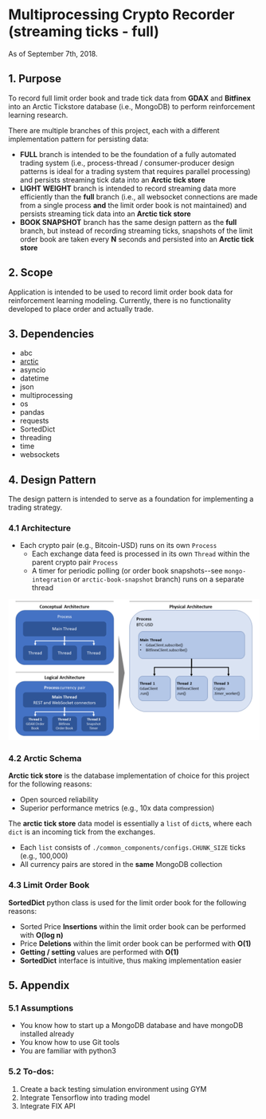 # Multiprocessing Crypto Recorder (streaming ticks - full)
As of September 7th, 2018.

## 1. Purpose
To record full limit order book and trade tick data from **GDAX** and **Bitfinex** 
into an Arctic Tickstore database (i.e., MongoDB) to 
perform reinforcement learning research.

There are multiple branches of this project, each with a different implementation pattern for persisting data:
 - **FULL** branch is intended to be the foundation of a fully automated trading system (i.e., process-thread /
 consumer-producer design patterns is ideal for a trading system that requires parallel processing) and 
 persists streaming tick data into an **Arctic tick store**
 - **LIGHT WEIGHT** branch is intended to record streaming data more efficiently than the __full__ branch (i.e., 
 all websocket connections are made from a single process __and__ the limit order book is not maintained) and
 persists streaming tick data into an **Arctic tick store**
 - **BOOK SNAPSHOT** branch has the same design pattern as the __full__ branch, but instead of recording streaming 
 ticks, snapshots of the limit order book are taken every **N** seconds and persisted 
 into an **Arctic tick store**

## 2. Scope
Application is intended to be used to record limit order book data for 
reinforcement learning modeling. Currently, there is no functionality 
developed to place order and actually trade.

## 3. Dependencies
- abc
- [arctic](https://github.com/manahl/arctic)
- asyncio
- datetime
- json
- multiprocessing
- os
- pandas
- requests
- SortedDict
- threading
- time
- websockets

## 4. Design Pattern
The design pattern is intended to serve as a foundation for implementing a trading strategy.
### 4.1 Architecture
- Each crypto pair (e.g., Bitcoin-USD) runs on its own `Process`
  - Each exchange data feed is processed in its own `Thread` within the 
  parent crypto pair `Process`
  - A timer for periodic polling (or order book snapshots--see `mongo-integration` or `arctic-book-snapshot` 
  branch) runs on a separate thread

![Design Pattern](assets/design-pattern.png)

### 4.2 Arctic Schema
**Arctic tick store** is the database implementation of choice for this project for the 
following reasons:
 - Open sourced reliability
 - Superior performance metrics (e.g., 10x data compression)

The **arctic tick store** data model is essentially a `list` of `dict`s, where 
each `dict` is an incoming tick from the exchanges.
- Each `list` consists of `./common_components/configs.CHUNK_SIZE` ticks (e.g., 100,000)
- All currency pairs are stored in the **same** MongoDB collection

### 4.3 Limit Order Book
**SortedDict** python class is used for the limit order book
for the following reasons:
- Sorted Price **Insertions** within the limit order book
 can be performed with **O(log n)**
- Price **Deletions** within the limit order book can be performed with **O(1)**
- **Getting / setting** values are performed with **O(1)**
- **SortedDict** interface is intuitive, thus making implementation easier

## 5. Appendix
### 5.1 Assumptions
- You know how to start up a MongoDB database and have mongoDB installed already
- You know how to use Git tools
- You are familiar with python3

### 5.2 To-dos:
1. Create a back testing simulation environment using GYM
2. Integrate Tensorflow into trading model
3. Integrate FIX API